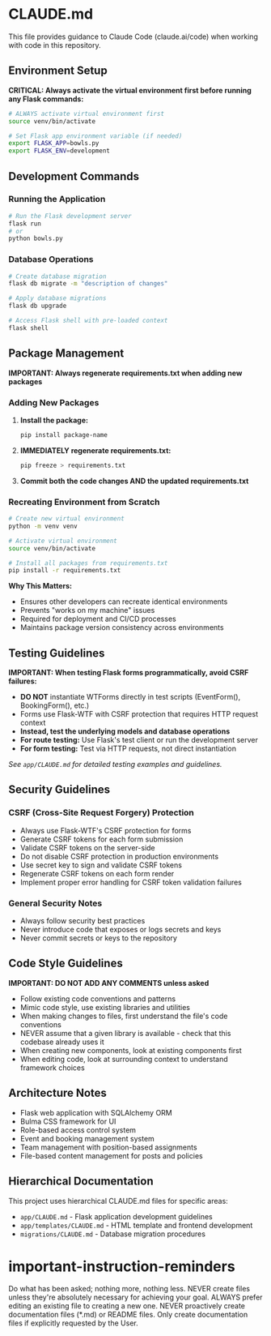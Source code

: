 # CLAUDE.md

This file provides guidance to Claude Code (claude.ai/code) when working with code in this repository.

## Environment Setup

**CRITICAL: Always activate the virtual environment first before running any Flask commands:**

```bash
# ALWAYS activate virtual environment first
source venv/bin/activate

# Set Flask app environment variable (if needed)
export FLASK_APP=bowls.py
export FLASK_ENV=development
```

## Development Commands

### Running the Application
```bash
# Run the Flask development server
flask run
# or
python bowls.py
```

### Database Operations
```bash
# Create database migration
flask db migrate -m "description of changes"

# Apply database migrations
flask db upgrade

# Access Flask shell with pre-loaded context
flask shell
```

## Package Management

**IMPORTANT: Always regenerate requirements.txt when adding new packages**

### Adding New Packages
1. **Install the package:**
   ```bash
   pip install package-name
   ```

2. **IMMEDIATELY regenerate requirements.txt:**
   ```bash
   pip freeze > requirements.txt
   ```

3. **Commit both the code changes AND the updated requirements.txt**

### Recreating Environment from Scratch
```bash
# Create new virtual environment
python -m venv venv

# Activate virtual environment  
source venv/bin/activate

# Install all packages from requirements.txt
pip install -r requirements.txt
```

**Why This Matters:**
- Ensures other developers can recreate identical environments
- Prevents "works on my machine" issues
- Required for deployment and CI/CD processes
- Maintains package version consistency across environments

## Testing Guidelines

**IMPORTANT: When testing Flask forms programmatically, avoid CSRF failures:**

- **DO NOT** instantiate WTForms directly in test scripts (EventForm(), BookingForm(), etc.)
- Forms use Flask-WTF with CSRF protection that requires HTTP request context
- **Instead, test the underlying models and database operations**
- **For route testing:** Use Flask's test client or run the development server
- **For form testing:** Test via HTTP requests, not direct instantiation

*See `app/CLAUDE.md` for detailed testing examples and guidelines.*

## Security Guidelines

### CSRF (Cross-Site Request Forgery) Protection
- Always use Flask-WTF's CSRF protection for forms
- Generate CSRF tokens for each form submission
- Validate CSRF tokens on the server-side
- Do not disable CSRF protection in production environments
- Use secret key to sign and validate CSRF tokens
- Regenerate CSRF tokens on each form render
- Implement proper error handling for CSRF token validation failures

### General Security Notes
- Always follow security best practices
- Never introduce code that exposes or logs secrets and keys
- Never commit secrets or keys to the repository

## Code Style Guidelines

**IMPORTANT: DO NOT ADD ANY COMMENTS unless asked**

- Follow existing code conventions and patterns
- Mimic code style, use existing libraries and utilities
- When making changes to files, first understand the file's code conventions
- NEVER assume that a given library is available - check that this codebase already uses it
- When creating new components, look at existing components first
- When editing code, look at surrounding context to understand framework choices

## Architecture Notes

- Flask web application with SQLAlchemy ORM
- Bulma CSS framework for UI
- Role-based access control system
- Event and booking management system
- Team management with position-based assignments
- File-based content management for posts and policies

## Hierarchical Documentation

This project uses hierarchical CLAUDE.md files for specific areas:

- `app/CLAUDE.md` - Flask application development guidelines
- `app/templates/CLAUDE.md` - HTML template and frontend development
- `migrations/CLAUDE.md` - Database migration procedures

# important-instruction-reminders
Do what has been asked; nothing more, nothing less.
NEVER create files unless they're absolutely necessary for achieving your goal.
ALWAYS prefer editing an existing file to creating a new one.
NEVER proactively create documentation files (*.md) or README files. Only create documentation files if explicitly requested by the User.